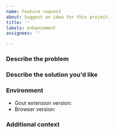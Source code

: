 ```yaml
---
name: Feature request
about: Suggest an idea for this project.
title: ''
labels: enhancement
assignees: ''

---
```


### Describe the problem

<!-- A clear and concise description of what the problem is. Ex. I'm always
     frustrated when [...] -->

### Describe the solution you'd like

<!-- A clear and concise description of what you want to happen. -->

### Environment

- Gout extension version<!-- e.g. 0.9.1 -->:
- Browser version<!-- e.g. Chrome 94.0.4606.81, Firefox 93.0 -->:

### Additional context

<!-- Add any other context or screenshots about the feature request here. -->
